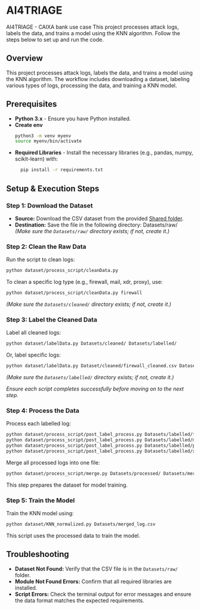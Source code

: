 # AI4TRIAGE
AI4TRIAGE - CAIXA bank use case 
This project processes attack logs, labels the data, and trains a model using the KNN algorithm. Follow the steps below to set up and run the code.
## Overview
This project processes attack logs, labels the data, and trains a model using the KNN algorithm. The workflow includes downloading a dataset, labeling various types of logs, processing the data, and training a KNN model.

## Prerequisites

- **Python 3.x** - Ensure you have Python installed.
- **Create env**
  ```bash
  python3 -m venv myenv
  source myenv/bin/activate
  ```
- **Required Libraries** - Install the necessary libraries (e.g., pandas, numpy, scikit-learn) with:
  ```bash
    pip install -r requirements.txt
  ```

  
## Setup & Execution Steps

### Step 1: Download the Dataset
- **Source:** Download the CSV dataset from the provided  [Shared folder]([https://tecnalia365.sharepoint.com/:u:/r/sites/TEAMGRP106747HORIZON/Documentos%20compartidos/General/AI4CYBER_Project/Work%20Packages/WP07%20Demonstration%20in%20Use%20Cases/Use_Cases/UC2%20(CXB)/Datasets.zip?csf=1&web=1&e=IeQIlM](https://tecnalia365.sharepoint.com/sites/TEAMGRP106747HORIZON/Documentos%20compartidos/General/AI4CYBER_Project/Work%20Packages/WP07%20Demonstration%20in%20Use%20Cases/Use_Cases/UC2%20(CXB)/Datasets.zip?csf=1&web=1&e=IeQIlM&CID=147571dc-8f18-4fc7-adda-8323ca2b8ec1)).
- **Destination:** Save the file in the following directory: Datasets/raw/
  *(Make sure the `Datasets/raw/` directory exists; if not, create it.)*

### Step 2: Clean the Raw Data
Run the script to clean logs:
```bash
python dataset/process_script/cleanData.py 
```
To clean a specific log type (e.g., firewall, mail, xdr, proxy), use:
```bash
python dataset/process_script/cleanData.py firewall
```
*(Make sure the `Datasets/cleaned/` directory exists; if not, create it.)*

### Step 3: Label the Cleaned Data
Label all cleaned logs:
```bash
python dataset/labelData.py Datasets/cleaned/ Datasets/labelled/
```
Or, label specific logs:
```bash
python dataset/labelData.py Dataset/cleaned/firewall_cleaned.csv Dataset/labelled/firewall_labelled.csv
```
*(Make sure the `Datasets/labelled/` directory exists; if not, create it.)*

*Ensure each script completes successfully before moving on to the next step.*

### Step 4: Process the Data
Process each labelled log:
```bash
python dataset/process_script/post_label_process.py Datasets/labelled/firewall_labelled.csv Datasets/processed/firewall_processed.csv
python dataset/process_script/post_label_process.py Datasets/labelled/mail_labelled.csv Datasets/processed/mail_processed.csv
python dataset/process_script/post_label_process.py Datasets/labelled/proxy_labelled.csv Datasets/processed/proxy_processed.csv
python dataset/process_script/post_label_process.py Datasets/labelled/xdr_labelled.csv Datasets/processed/xdr_processed.csv

```
Merge all processed logs into one file:
```bash
python dataset/process_script/merge.py Datasets/processed/ Datasets/merged_log.csv
```
This step prepares the dataset for model training.

### Step 5: Train the Model
Train the KNN model using:
```bash
python dataset/KNN_normalized.py Datasets/merged_log.csv
```
This script uses the processed data to train the model.



## Troubleshooting

- **Dataset Not Found:** Verify that the CSV file is in the `Datasets/raw/` folder.
- **Module Not Found Errors:** Confirm that all required libraries are installed.
- **Script Errors:** Check the terminal output for error messages and ensure the data format matches the expected requirements.
